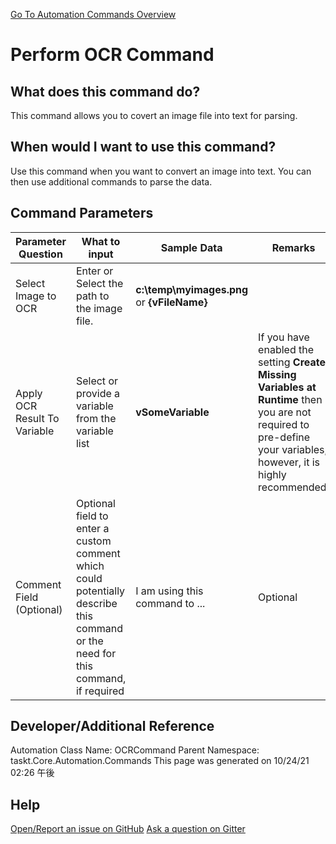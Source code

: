<!--TITLE: Perform OCR Command -->
<!-- SUBTITLE: a command in the Image Commands group. -->
[Go To Automation Commands Overview](/automation-commands.md)


# Perform OCR Command


## What does this command do?
This command allows you to covert an image file into text for parsing.


## When would I want to use this command?
Use this command when you want to convert an image into text.  You can then use additional commands to parse the data.


## Command Parameters
| Parameter Question   	| What to input  	|  Sample Data 	| Remarks  	|
| ---                    | ---               | ---           | ---       |
|Select Image to OCR|Enter or Select the path to the image file.|**c:\temp\myimages.png** or **{vFileName}**||
|Apply OCR Result To Variable|Select or provide a variable from the variable list|**vSomeVariable**|If you have enabled the setting **Create Missing Variables at Runtime** then you are not required to pre-define your variables, however, it is highly recommended.|
|Comment Field (Optional)|Optional field to enter a custom comment which could potentially describe this command or the need for this command, if required|I am using this command to ...|Optional|








## Developer/Additional Reference
Automation Class Name: OCRCommand
Parent Namespace: taskt.Core.Automation.Commands
This page was generated on 10/24/21 02:26 午後


## Help
[Open/Report an issue on GitHub](https://github.com/saucepleez/taskt/issues/new)
[Ask a question on Gitter](https://gitter.im/taskt-rpa/Lobby)

